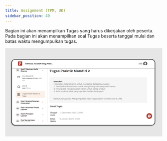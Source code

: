 ```yaml
---
title: Assignment (TPM, UK)
sidebar_position: 40
---
```

Bagian ini akan menampilkan Tugas yang harus dikerjakan oleh peserta. Pada bagian ini akan menampilkan soal Tugas beserta tanggal mulai dan batas waktu mengumpulkan tugas.

![](/img/assgnment-indo-1.png)
